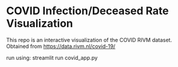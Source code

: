 # COVID Infection/Deceased Rate Visualization
This repo is an interactive visualization of the COVID RIVM dataset.
Obtained from https://data.rivm.nl/covid-19/


run using:
streamlit run covid_app.py


